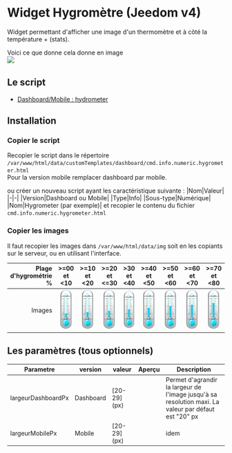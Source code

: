 # Widget Hygromètre (Jeedom v4)
Widget permettant d'afficher une image d'un thermomètre et à côté la température + (stats).

Voici ce que donne cela donne en image  
![](../doc/hygrometer/hygrometer_example.png)

## Le script
- [Dashboard/Mobile : hydrometer](./cmd.info.numeric.hygrometer.html)

## Installation

### Copier le script
Recopier le script dans le répertoire `	/var/www/html/data/customTemplates/dashboard/cmd.info.numeric.hygrometer.html`  
Pour la version mobile remplacer dashboard par mobile.

ou créer un nouveau script ayant les caractéristique suivante :
|Nom|Valeur|
|-|-|
|Version|Dashboard ou Mobile|
|Type|Info|
|Sous-type|Numérique|
|Nom|Hygrometer (par exemple)|
et recopier le contenu du fichier `cmd.info.numeric.hygrometer.html`

### Copier les images
Il faut recopier les images dans `/var/www/html/data/img` soit en les copiants sur le serveur, ou en utilisant l'interface.

|Plage d'hygrométrie %|>=00 et <10|>=10 et <20|>=20 et <=30|>30 et <40|>=40 et <50|>=50 et <60|>=60 et <70|>=70 et <80|>=80 et <90|>=90 et <100|=100&nbsp;|
|-:|:-:|:-:|:-:|:-:|:-:|:-:|:-:|:-:|:-:|:-:|:-:|
|Images|![](./img/hygrometer00.png)|![](./img/hygrometer01.png)|![](./img/hygrometer02.png)|![](./img/hygrometer03.png)|![](./img/hygrometer04.png)|![](./img/hygrometer05.png)|![](./img/hygrometer06.png)|![](./img/hygrometer07.png)|![](./img/hygrometer08.png)|![](./img/hygrometer09.png)|![](./img/hygrometer10.png)|


## Les paramètres (tous optionnels)

|Parametre|version|valeur|Aperçu|Description|
|-|-|-|-|-|
|largeurDashboardPx|Dashboard|[20-29] (px)||Permet d'agrandir la largeur de l'image jusqu'à sa resolution maxi. La valeur par défaut est "20" px|
|largeurMobilePx|Mobile|[20-29] (px)||idem|

